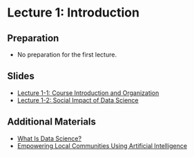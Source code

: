 # Lecture 1: Introduction

## Preparation

- No preparation for the first lecture.

## Slides

- [Lecture 1-1: Course Introduction and Organization]()
- [Lecture 1-2: Social Impact of Data Science]()

## Additional Materials

- [What Is Data Science?](https://jakevdp.github.io/PythonDataScienceHandbook/00.00-preface.html)
- [Empowering Local Communities Using Artificial Intelligence](https://doi.org/10.1016/j.patter.2022.100449)
